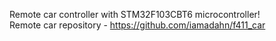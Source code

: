 Remote car controller with STM32F103CBT6 microcontroller! <br />
Remote car repository - https://github.com/iamadahn/f411_car <br />